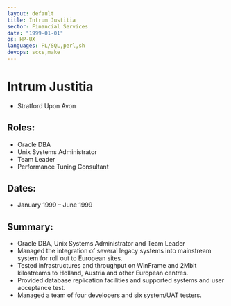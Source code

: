 ```yaml
---
layout: default
title: Intrum Justitia
sector: Financial Services
date: "1999-01-01"
os: HP-UX
languages: PL/SQL,perl,sh
devops: sccs,make
---
```

# Intrum Justitia
- Stratford Upon Avon

## Roles: 
- Oracle DBA
- Unix Systems Administrator
- Team Leader
- Performance Tuning Consultant

## Dates:  
- January 1999 – June 1999

## Summary:
-	Oracle DBA, Unix Systems Administrator and Team Leader
-	Managed the integration of several legacy systems into mainstream system for roll out to European sites. 
-	Tested infrastructures and throughput on WinFrame and 2Mbit kilostreams to Holland, Austria and other European centres.
-	Provided database replication facilities and supported systems and user acceptance test.
-	Managed a team of four developers and six system/UAT testers.
